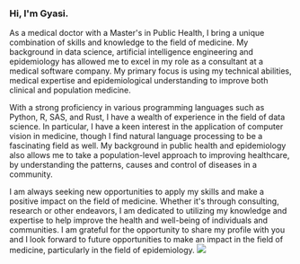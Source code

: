 
### Hi, I'm Gyasi. 
As a medical doctor with a Master's in Public Health, I bring a unique combination of skills and knowledge to the field of medicine. My background in data science, artificial intelligence engineering and epidemiology has allowed me to excel in my role as a consultant at a medical software company. My primary focus is using my technical abilities, medical expertise and epidemiological understanding to improve both clinical and population medicine.

With a strong proficiency in various programming languages such as Python, R, SAS, and Rust, I have a wealth of experience in the field of data science. In particular, I have a keen interest in the application of computer vision in medicine, though I find natural language processing to be a fascinating field as well. My background in public health and epidemiology also allows me to take a population-level approach to improving healthcare, by understanding the patterns, causes and control of diseases in a community.

I am always seeking new opportunities to apply my skills and make a positive impact on the field of medicine. Whether it's through consulting, research or other endeavors, I am dedicated to utilizing my knowledge and expertise to help improve the health and well-being of individuals and communities. I am grateful for the opportunity to share my profile with you and I look forward to future opportunities to make an impact in the field of medicine, particularly in the field of epidemiology.
<a href="https://wakatime.com"><img src="https://wakatime.com/share/@2e436bf8-ae76-4231-9a26-f43c18a1e56c/b2574c43-4be1-46cd-bcb4-13a672699ef0.png" /></a>
<!--
**gyasis/gyasis** is a ✨ _special_ ✨ repository because its `README.md` (this file) appears on your GitHub profile.

Here are some ideas to get you started:

- 🔭 I’m currently working on ...
- 🌱 I’m currently learning ...
- 👯 I’m looking to collaborate on ...
- 🤔 I’m looking for help with ...
- 💬 Ask me about ...
- 📫 How to reach me: ...
- 😄 Pronouns: ...
- ⚡ Fun fact: ...
-->
